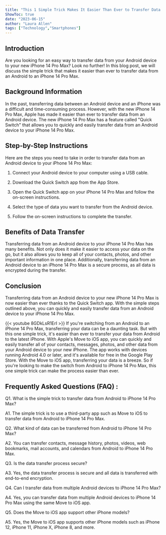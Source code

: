 ```yaml
---
title: "This 1 Simple Trick Makes It Easier Than Ever to Transfer Data From Android to iPhone 14 Pro Max!"
ShowToc: true 
date: "2023-06-15"
author: "Laura Allen" 
tags: ["Technology","Smartphones"]
---
```

## Introduction

Are you looking for an easy way to transfer data from your Android device to your new iPhone 14 Pro Max? Look no further! In this blog post, we will discuss the simple trick that makes it easier than ever to transfer data from an Android to an iPhone 14 Pro Max.

## Background Information

In the past, transferring data between an Android device and an iPhone was a difficult and time-consuming process. However, with the new iPhone 14 Pro Max, Apple has made it easier than ever to transfer data from an Android device. The new iPhone 14 Pro Max has a feature called "Quick Switch" that allows you to quickly and easily transfer data from an Android device to your iPhone 14 Pro Max.

## Step-by-Step Instructions

Here are the steps you need to take in order to transfer data from an Android device to your iPhone 14 Pro Max:

1. Connect your Android device to your computer using a USB cable.

2. Download the Quick Switch app from the App Store.

3. Open the Quick Switch app on your iPhone 14 Pro Max and follow the on-screen instructions.

4. Select the type of data you want to transfer from the Android device.

5. Follow the on-screen instructions to complete the transfer.

## Benefits of Data Transfer

Transferring data from an Android device to your iPhone 14 Pro Max has many benefits. Not only does it make it easier to access your data on the go, but it also allows you to keep all of your contacts, photos, and other important information in one place. Additionally, transferring data from an Android device to an iPhone 14 Pro Max is a secure process, as all data is encrypted during the transfer.

## Conclusion

Transferring data from an Android device to your new iPhone 14 Pro Max is now easier than ever thanks to the Quick Switch app. With the simple steps outlined above, you can quickly and easily transfer data from an Android device to your iPhone 14 Pro Max.

{{< youtube 8GDkLsR1ErI >}} 
If you're switching from an Android to an iPhone 14 Pro Max, transferring your data can be a daunting task. But with this one simple trick, it's easier than ever to transfer your data from Android to the latest iPhone. With Apple's Move to iOS app, you can quickly and easily transfer all of your contacts, messages, photos, and other data from your Android device to your new iPhone. The app works with devices running Android 4.0 or later, and it's available for free in the Google Play Store. With the Move to iOS app, transferring your data is a breeze. So if you're looking to make the switch from Android to iPhone 14 Pro Max, this one simple trick can make the process easier than ever.

## Frequently Asked Questions (FAQ) :
Q1. What is the simple trick to transfer data from Android to iPhone 14 Pro Max?

A1. The simple trick is to use a third-party app such as Move to iOS to transfer data from Android to iPhone 14 Pro Max.

Q2. What kind of data can be transferred from Android to iPhone 14 Pro Max?

A2. You can transfer contacts, message history, photos, videos, web bookmarks, mail accounts, and calendars from Android to iPhone 14 Pro Max.

Q3. Is the data transfer process secure?

A3. Yes, the data transfer process is secure and all data is transferred with end-to-end encryption.

Q4. Can I transfer data from multiple Android devices to iPhone 14 Pro Max?

A4. Yes, you can transfer data from multiple Android devices to iPhone 14 Pro Max using the same Move to iOS app.

Q5. Does the Move to iOS app support other iPhone models?

A5. Yes, the Move to iOS app supports other iPhone models such as iPhone 12, iPhone 11, iPhone X, iPhone 8, and more.


